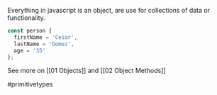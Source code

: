 Everything in javascript is an object, are use for collections of data or functionality.

```js
const person {
  firstName = 'Cesar',
  lastName = 'Gomez',
  age = '35'
};
```

See more on [[01 Objects]] and [[02 Object Methods]]

#primitivetypes